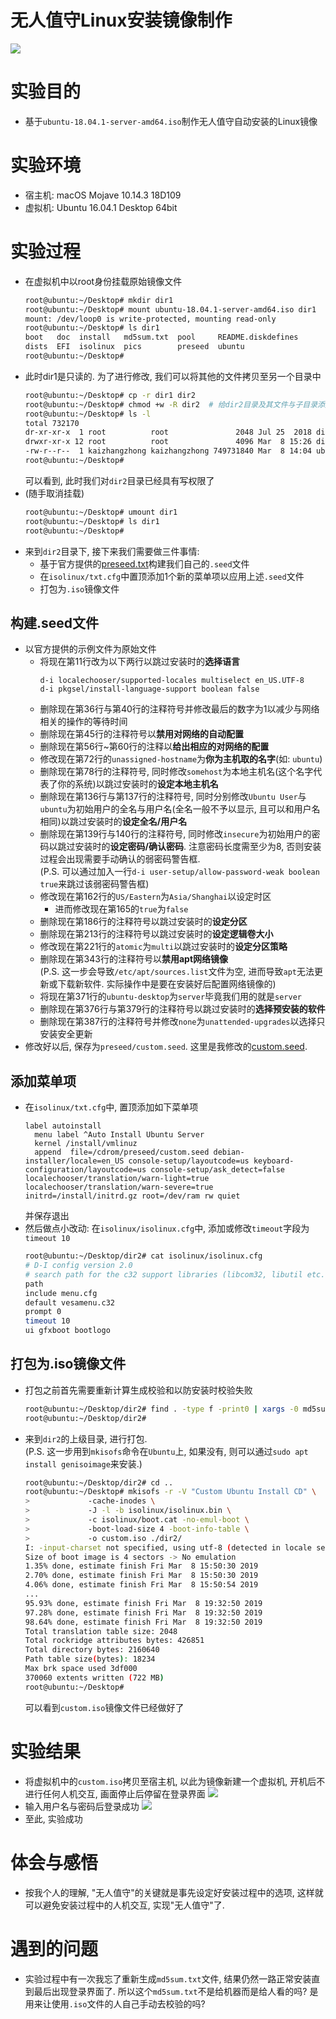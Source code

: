 # 无人值守Linux安装镜像制作

![](images/cover_image.jpg)

# 实验目的
- 基于`ubuntu-18.04.1-server-amd64.iso`制作无人值守自动安装的Linux镜像

# 实验环境
- 宿主机: macOS Mojave 10.14.3 18D109
- 虚拟机: Ubuntu 16.04.1 Desktop 64bit

# 实验过程
- 在虚拟机中以root身份挂载原始镜像文件
	```bash
	root@ubuntu:~/Desktop# mkdir dir1
	root@ubuntu:~/Desktop# mount ubuntu-18.04.1-server-amd64.iso dir1
	mount: /dev/loop0 is write-protected, mounting read-only
	root@ubuntu:~/Desktop# ls dir1
	boot   doc  install   md5sum.txt  pool     README.diskdefines
	dists  EFI  isolinux  pics        preseed  ubuntu
	root@ubuntu:~/Desktop# 
	```
- 此时dir1是只读的. 为了进行修改, 我们可以将其他的文件拷贝至另一个目录中
	```bash
	root@ubuntu:~/Desktop# cp -r dir1 dir2
	root@ubuntu:~/Desktop# chmod +w -R dir2  # 给dir2目录及其文件与子目录添加写权限
	root@ubuntu:~/Desktop# ls -l
	total 732170
	dr-xr-xr-x  1 root          root               2048 Jul 25  2018 dir1
	drwxr-xr-x 12 root          root               4096 Mar  8 15:26 dir2
	-rw-r--r--  1 kaizhangzhong kaizhangzhong 749731840 Mar  8 14:04 ubuntu-18.04.1-server-amd64.iso
	root@ubuntu:~/Desktop# 
	```
	可以看到, 此时我们对`dir2`目录已经具有写权限了
- (随手取消挂载)
	```bash
	root@ubuntu:~/Desktop# umount dir1
	root@ubuntu:~/Desktop# ls dir1
	root@ubuntu:~/Desktop# 
	```
- 来到`dir2`目录下, 接下来我们需要做三件事情:
	- 基于官方提供的[preseed.txt](https://help.ubuntu.com/lts/installation-guide/example-preseed.txt)构建我们自己的`.seed`文件
	- 在`isolinux/txt.cfg`中置顶添加1个新的菜单项以应用上述`.seed`文件
	- 打包为`.iso`镜像文件

## 构建.seed文件
- 以官方提供的示例文件为原始文件
	- 将现在第11行改为以下两行以跳过安装时的**选择语言**
		```
		d-i localechooser/supported-locales multiselect en_US.UTF-8
		d-i pkgsel/install-language-support boolean false
		```
	- 删除现在第36行与第40行的注释符号并修改最后的数字为1以减少与网络相关的操作的等待时间
	- 删除现在第45行的注释符号以**禁用对网络的自动配置**
	- 删除现在第56行~第60行的注释以**给出相应的对网络的配置**
	- 修改现在第72行的`unassigned-hostname`为**你为主机取的名字**(如: `ubuntu`)
	- 删除现在第78行的注释符号, 同时修改`somehost`为本地主机名(这个名字代表了你的系统)以跳过安装时的**设定本地主机名**
	- 删除现在第136行与第137行的注释符号, 同时分别修改`Ubuntu User`与`ubuntu`为初始用户的全名与用户名(全名一般不予以显示, 且可以和用户名相同)以跳过安装时的**设定全名/用户名**
	- 删除现在第139行与140行的注释符号, 同时修改`insecure`为初始用户的密码以跳过安装时的**设定密码/确认密码**. 注意密码长度需至少为8, 否则安装过程会出现需要手动确认的弱密码警告框.  
		(P.S. 可以通过加入一行`d-i user-setup/allow-password-weak boolean true`来跳过该弱密码警告框)
	- 修改现在第162行的`US/Eastern`为`Asia/Shanghai`以设定时区
		- 进而修改现在第165的`true`为`false`
	- 删除现在第186行的注释符号以跳过安装时的**设定分区**
	- 删除现在第213行的注释符号以跳过安装时的**设定逻辑卷大小**
	- 修改现在第221行的`atomic`为`multi`以跳过安装时的**设定分区策略**
	- 删除现在第343行的注释符号以**禁用apt网络镜像**  
		(P.S. 这一步会导致`/etc/apt/sources.list`文件为空, 进而导致`apt`无法更新或下载新软件. 实际操作中是要在安装好后配置网络镜像的)
	- 将现在第371行的`ubuntu-desktop`为`server`毕竟我们用的就是`server`
	- 删除现在第376行与第379行的注释符号以跳过安装时的**选择预安装的软件**
	- 删除现在第387行的注释符号并修改`none`为`unattended-upgrades`以选择只安装安全更新
- 修改好以后, 保存为`preseed/custom.seed`. 这里是我修改的[custom.seed](custom.seed).

## 添加菜单项
- 在`isolinux/txt.cfg`中, 置顶添加如下菜单项
	```
	label autoinstall
	  menu label ^Auto Install Ubuntu Server
	  kernel /install/vmlinuz
	  append  file=/cdrom/preseed/custom.seed debian-installer/locale=en_US console-setup/layoutcode=us keyboard-configuration/layoutcode=us console-setup/ask_detect=false localechooser/translation/warn-light=true localechooser/translation/warn-severe=true initrd=/install/initrd.gz root=/dev/ram rw quiet
	```
	并保存退出
- 然后做点小改动: 在`isolinux/isolinux.cfg`中, 添加或修改`timeout`字段为`timeout 10`
	```bash
	root@ubuntu:~/Desktop/dir2# cat isolinux/isolinux.cfg
	# D-I config version 2.0
	# search path for the c32 support libraries (libcom32, libutil etc.)
	path 
	include menu.cfg
	default vesamenu.c32
	prompt 0
	timeout 10
	ui gfxboot bootlogo
	```

## 打包为.iso镜像文件
- 打包之前首先需要重新计算生成校验和以防安装时校验失败
	```bash
	root@ubuntu:~/Desktop/dir2# find . -type f -print0 | xargs -0 md5sum > md5sum.txt
	root@ubuntu:~/Desktop/dir2#
	```
- 来到`dir2`的上级目录, 进行打包.  
	(P.S. 这一步用到`mkisofs`命令在`Ubuntu`上, 如果没有, 则可以通过`sudo apt install genisoimage`来安装.)
	```bash
	root@ubuntu:~/Desktop/dir2# cd ..
	root@ubuntu:~/Desktop# mkisofs -r -V "Custom Ubuntu Install CD" \
	>             -cache-inodes \
	>             -J -l -b isolinux/isolinux.bin \
	>             -c isolinux/boot.cat -no-emul-boot \
	>             -boot-load-size 4 -boot-info-table \
	>             -o custom.iso ./dir2/
	I: -input-charset not specified, using utf-8 (detected in locale settings)
	Size of boot image is 4 sectors -> No emulation
	1.35% done, estimate finish Fri Mar  8 15:50:30 2019
	2.70% done, estimate finish Fri Mar  8 15:50:30 2019
	4.06% done, estimate finish Fri Mar  8 15:50:54 2019
	...
	95.93% done, estimate finish Fri Mar  8 19:32:50 2019
	97.28% done, estimate finish Fri Mar  8 19:32:50 2019
	98.64% done, estimate finish Fri Mar  8 19:32:50 2019
	Total translation table size: 2048
	Total rockridge attributes bytes: 426851
	Total directory bytes: 2160640
	Path table size(bytes): 18234
	Max brk space used 3df000
	370060 extents written (722 MB)
	root@ubuntu:~/Desktop# 
	```
	可以看到`custom.iso`镜像文件已经做好了

# 实验结果
- 将虚拟机中的`custom.iso`拷贝至宿主机, 以此为镜像新建一个虚拟机, 开机后不进行任何人机交互, 画面停止后停留在登录界面
	![](images/to_login.png)
- 输入用户名与密码后登录成功
	![](images/logged_in.png)
- 至此, 实验成功

# 体会与感悟
- 按我个人的理解, "无人值守"的关键就是事先设定好安装过程中的选项, 这样就可以避免安装过程中的人机交互, 实现"无人值守"了. 

# 遇到的问题
- 实验过程中有一次我忘了重新生成`md5sum.txt`文件, 结果仍然一路正常安装直到最后出现登录界面了. 所以这个`md5sum.txt`不是给机器而是给人看的吗? 是用来让使用`.iso`文件的人自己手动去校验的吗? 

